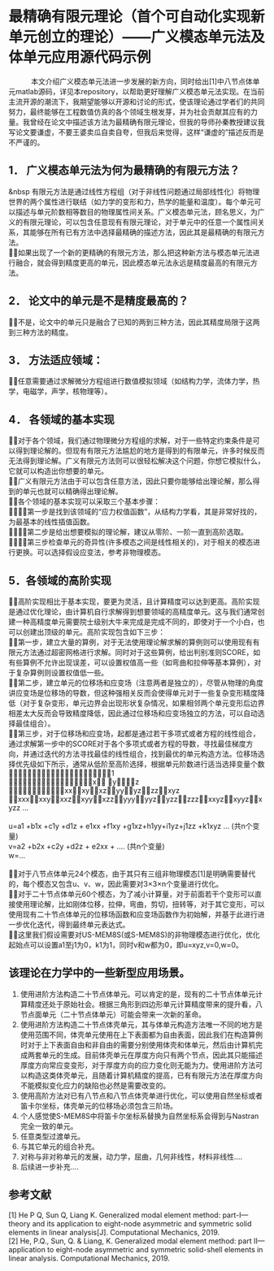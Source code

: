 # 最精确有限元理论（首个可自动化实现新单元创立的理论）——广义模态单元法及体单元应用源代码示例
` ` ` ` ` ` ` `    本文介绍广义模态单元法进一步发展的新方向，同时给出[1]中八节点体单元matlab源码，详见本repository，以帮助更好理解广义模态单元法实现。在当前主流开源的潮流下，我期望能够以开源和讨论的形式，使该理论通过学者们的共同努力，最终能够在工程数值仿真的各个领域生根发芽，并为社会贡献其应有的力量。我曾经在论文中描述该方法为最精确有限元理论，但我的导师孙秦教授建议我写论文要谦虚，不要王婆卖瓜自卖自夸，但我后来觉得，这样“谦虚的”描述反而是不严谨的。
## 1． 广义模态单元法为何为最精确的有限元方法？
&nbsp 有限元方法是通过线性方程组（对于非线性问题通过局部线性化）将物理世界的两个属性进行联结（如力学的变形和力，热学的能量和温度）。每个单元可以描述与单元阶数相等数目的物理属性间关系。广义模态单元法，顾名思义，为广义的有限元理论，可以包含任意现有有限元理论，对于单元中的任意一个属性间关系，其能够在所有已有方法中选择最精确的描述方法，因此其是最精确的有限元方法。<br>
如果出现了一个新的更精确的有限元方法，那么把这种新方法与模态单元法进行融合，就会得到精度更高的单元，因此模态单元法永远是精度最高的有限元方法。

## 2． 论文中的单元是不是精度最高的？
不是，论文中的单元只是融合了已知的两到三种方法，因此其精度局限于这两到三种方法的精度。

## 3． 方法适应领域：
任意需要通过求解微分方程组进行数值模拟领域（如结构力学，流体力学，热学，电磁学，声学，核物理等）。
    
## 4． 各领域的基本实现
对于各个领域，我们通过物理微分方程组的求解，对于一些特定约束条件是可以得到理论解的。但现有有限元方法尴尬的地方是得到的有限单元，许多时候反而无法得到理论解。广义有限元方法则可以很轻松解决这个问题，你想它模拟什么，它就可以构造出你想要的单元。<br>
广义有限元方法由于可以包含任意方法，因此只要你能够给出理论解，那么得到的单元也就可以精确得出理论解。<br>
各个领域的基本实现可以采取三个基本步骤：<br>
第一步是找到该领域的“应力权值函数”，从结构力学看，其是非常好找的，为最基本的线性插值函数。<br>
第二步是给出想要模拟的理论解，建议从零阶、一阶一直到高阶选取。<br>
第三步检查单元的奇异性(许多模态之间是线性相关的)，对于相关的模态进行更换。可以选择假设应变法，参考非物理模态。<br>

## 5．各领域的高阶实现
高阶实现相比于基本实现，要更为灵活，且计算精度可以达到更高。高阶实现是通过优化理论，由计算机自行求解得到想要领域的高精度单元。这与我们通常创建一种高精度单元需要院士级别大牛来完成是完成不同的，即使对于一个小白，也可以创建出顶级的单元。高阶实现包含如下三步：<br>
第一步，建立大量的算例，对于无法使用理论解求解的算例则可以使用现有有限元方法通过超密网格进行求解。同时对于这些算例，给出判别准则SCORE，如有些算例不允许出现误差，可以设置权值高一些（如弯曲和拉伸等基本算例），对于复杂算例则设置权值低一些。<br>
第二步，建立单元的位移场和应变场（注意两者是独立的），尽管从物理的角度讲应变场是位移场的导数，但这种强相关反而会使得单元对于一些复杂变形精度降低（对于复杂变形，单元边界会出现形状复杂情况，如果相邻两个单元变形后边界相差太大反而会导致精度降低，因此通过位移场和应变场独立的方法，可以自动选择最佳组合）。<br>
第三步，对于位移场和应变场，起都是通过若干多项式或者方程的线性组合，通过求解第一步中的SCORE对于各个多项式或者方程的导数，寻找最佳梯度方向，并通过迭代的方法寻找最佳的线性组合，找到最优的单元构造方法。位移场选择优先级如下所示，通常从低阶至高阶选择，根据单元阶数进行适当选择变量个数<br>
1<br>
x yz<br>
xxxyxzyyyzzzxyz<br>
xxxxxyxxzxyyxzzyyyyyzyzzzzzxxyzxyyzxyzz …<br>
<br>
u=a1 +b1x +c1y +d1z + e1xx +f1xy +g1xz+h1yy+i1yz+j1zz +k1xyz … (共n个变量)<br>
v=a2 +b2x +c2y +d2z + e2xx + …. (共n个变量)<br>
w=…<br>
<br>
对于八节点体单元24个模态，由于其只有三组非物理模态[1]是明确需要替代的，每个模态又包含u、v、w，因此需要对3×3×n个变量进行优化。<br>
对于二十节点体单元60个模态，为了减小计算量，对于前面若干个变形可以直接使用理论解，比如刚体位移，拉伸，弯曲，剪切，扭转等，对于其它变形，可以使用现有二十节点体单元的位移场函数和应变场函数作为初始解，并基于此进行进一步优化迭代，得到最终单元表达式。<br>
这里我们假设需要对US-MEM8S(或S-MEM8S)的非物理模态进行优化，优化起始点可以设置a1至j1为0，k1为1，同时v和w都为0，即u=xyz,v=0,w=0。<br>

## 该理论在力学中的一些新型应用场景。
1.	使用进阶方法构造二十节点体单元。可以肯定的是，现有的二十节点体单元计算精度还处于原始社会。根据三角形到四边形单元计算精度带来的提升看，八节点面单元（二十节点体单元）可能会带来一次新的革命。<br>
2.	使用进阶方法构造二十节点体壳单元，其与体单元构造方法唯一不同的地方是使用范围不同，体壳单元使用在上下表面都为自由表面，因此我们在构造算例时对于上下表面自由和非自由的需要分别使用体壳和体单元，然后由计算机完成两套单元的生成。目前体壳单元在厚度方向只有两个节点，因此其只能描述厚度方向常应变变形，对于厚度方向的应力变化则无能为力。使用进阶方法可以构造这类体壳单元，且随着计算机精度的提高，已有有限元方法在厚度方向不能模拟变化应力的缺陷也必然是需要改变的。<br>
3.	使用高阶方法对已有八节点和八节点体壳单进行优化，可以使用自然坐标或者笛卡尔坐标，体壳单元的位移场必须包含三阶场。
4.  个人感觉使S-MEM8S中将笛卡尔坐标系替换为自然坐标系会得到与Nastran完全一致的单元。<br>
5.	任意类型过渡单元。<br>
6.  与其它单元的组合补充。<br>
7.  对称与非对称单元的发展，动力学，屈曲，几何非线性，材料非线性....<br>
8.  后续进一步补充....<br>
## 参考文献
[1] He P Q, Sun Q, Liang K. Generalized modal element method: part-I—theory and its application to eight-node asymmetric and symmetric solid elements in linear analysis[J]. Computational Mechanics, 2019.<br>
[2] He, P.Q., Sun, Q. & Liang, K. Generalized modal element method: part II—application to eight-node asymmetric and symmetric solid-shell elements in linear analysis. Computational Mechanics, 2019. 
